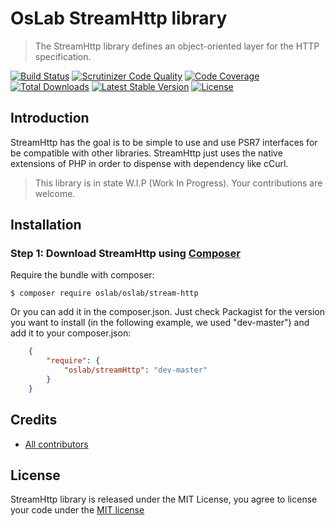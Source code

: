 OsLab StreamHttp library
========================
> The StreamHttp library defines an object-oriented layer for the HTTP specification.

[![Build Status](https://travis-ci.org/OsLab/streamHttp.svg?branch=master)](https://travis-ci.org/OsLab/streamHttp)
[![Scrutinizer Code Quality](https://scrutinizer-ci.com/g/OsLab/streamHttp/badges/quality-score.png?b=master)](https://scrutinizer-ci.com/g/OsLab/streamHttp/?branch=master)
[![Code Coverage](https://scrutinizer-ci.com/g/OsLab/streamHttp/badges/coverage.png?b=master)](https://scrutinizer-ci.com/g/OsLab/streamHttp/?branch=master)
[![Total Downloads](https://poser.pugx.org/OsLab/streamHttp/downloads)](https://packagist.org/packages/OsLab/streamHttp)
[![Latest Stable Version](https://poser.pugx.org/OsLab/streamHttp/v/stable)](https://packagist.org/packages/OsLab/streamHttp)
[![License](https://poser.pugx.org/OsLab/streamHttp/license)](https://packagist.org/packages/OsLab/SupervisorBundle)

Introduction
-------------

StreamHttp has the goal is to be simple to use and use PSR7 interfaces for be compatible with other libraries.
StreamHttp just uses the native extensions of PHP in order to dispense with dependency like cCurl.

> This library is in state W.I.P (Work In Progress).
> Your contributions are welcome.

Installation
------------

### Step 1: Download StreamHttp using [Composer](http://getcomposer.org)

Require the bundle with composer:

    $ composer require oslab/oslab/stream-http

Or you can add it in the composer.json. Just check Packagist for the version you want to install (in the following example, we used "dev-master") and add it to your composer.json:

```json
    {
        "require": {
            "oslab/streamHttp": "dev-master"
        }
    }
```

## Credits

* [All contributors](https://github.com/OsLab/streamHttp/graphs/contributors)

## License

StreamHttp library is released under the MIT License, you agree to license your code under the [MIT license](LICENSE)
